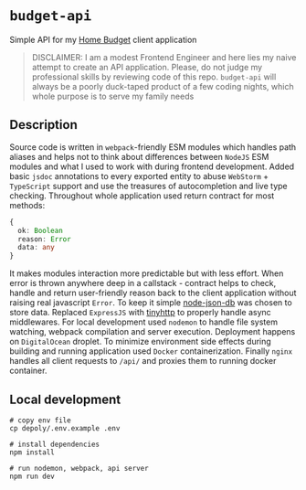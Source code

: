 # `budget-api`
Simple API for my [Home Budget](https://github.com/al4str/budget-client) client application

> DISCLAIMER: I am a modest Frontend Engineer and here lies my naive attempt to create an API application. Please, do not judge my professional skills by reviewing code of this repo. `budget-api` will always be a poorly duck-taped product of a few coding nights, which whole purpose is to serve my family needs

## Description
Source code is written in `webpack`-friendly ESM modules which handles path aliases and helps not to think about differences between `NodeJS` ESM modules and what I used to work with during frontend development.
Added basic `jsdoc` annotations to every exported entity to abuse `WebStorm` + `TypeScript` support and use the treasures of autocompletion and live type checking.
Throughout whole application used return contract for most methods:
```ts
{
  ok: Boolean
  reason: Error
  data: any
}
```
It makes modules interaction more predictable but with less effort. When error is thrown anywhere deep in a callstack - contract helps to check, handle and return user-friendly reason back to the client application without raising real javascript `Error`.
To keep it simple [node-json-db](https://github.com/Belphemur/node-json-db) was chosen to store data.
Replaced `ExpressJS` with [tinyhttp](https://github.com/talentlessguy/tinyhttp) to properly handle async middlewares.
For local development used `nodemon` to handle file system watching, webpack compilation and server execution.
Deployment happens on `DigitalOcean` droplet.
To minimize environment side effects during building and running application used `Docker` containerization. Finally `nginx` handles all client requests to `/api/` and proxies them to running docker container.

## Local development
```shell
# copy env file
cp depoly/.env.example .env

# install dependencies
npm install

# run nodemon, webpack, api server
npm run dev
```
